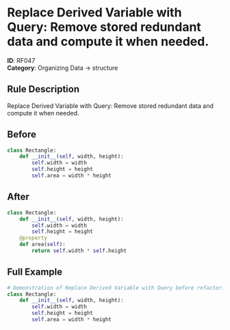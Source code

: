 # Replace Derived Variable with Query: Remove stored redundant data and compute it when needed.

**ID**: RF047  
**Category**: Organizing Data → structure

## Rule Description
Replace Derived Variable with Query: Remove stored redundant data and compute it when needed.

## Before
```python
class Rectangle:
    def __init__(self, width, height):
        self.width = width
        self.height = height
        self.area = width * height
```

## After  
```python
class Rectangle:
    def __init__(self, width, height):
        self.width = width
        self.height = height
    @property
    def area(self):
        return self.width * self.height
```

## Full Example
```python
# Demonstration of Replace Derived Variable with Query before refactoring
class Rectangle:
    def __init__(self, width, height):
        self.width = width
        self.height = height
        self.area = width * height
```
